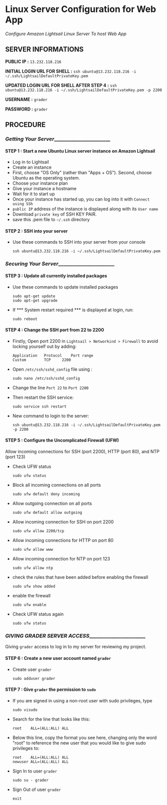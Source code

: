 # Linux Server Configuration for Web App
_Configure Amazon Lightsail Linux Server To host Web App_

## SERVER INFORMATIONS

**PUBLIC IP :**  `13.232.118.216`

**INITIAL LOGIN URL FOR SHELL :** `ssh ubuntu@13.232.118.216 -i ~/.ssh/LightsailDefaultPrivateKey.pem`

**UPDATED LOGIN URL FOR SHELL AFTER STEP 4 :** `ssh ubuntu@13.232.118.216 -i ~/.ssh/LightsailDefaultPrivateKey.pem -p 2200`

**USERNAME :**  `grader`

**PASSWORD :**  `grader`


## PROCEDURE

### _Getting Your Server________________________

#### STEP 1 : Start a new Ubuntu Linux server instance on Amazon Lightsail
* Log in to Lightsail
* Create an instance
* First, choose "OS Only" (rather than "Apps + OS"). Second, choose Ubuntu as the operating system.
* Choose your instance plan
* Give your instance a hostname
* Wait for it to start up
* Once your instance has started up, you can log into it with `Connect using SSh`
* `public IP` address of the instance is displayed along with its `User name`
* Download `private key` of SSH KEY PAIR.
* save this .pem file to `~/.ssh` directory

#### STEP 2 : SSH into your server
* Use these commands to SSH into your server from your console
    ```commandline
    ssh ubuntu@13.232.118.216 -i ~/.ssh/LightsailDefaultPrivateKey.pem
    ```

### _Securing Your Server________________________

#### STEP 3 : Update all currently installed packages
* Use these commands to update installed packages
    ```commandline
    sudo apt-get update
    sudo apt-get upgrade
    ```
* If *** System restart required *** is displayed at login, run:
    ```commandline
    sudo reboot
    ```

#### STEP 4 : Change the SSH port from 22 to 2200
* Firstly, Open port 2200 in `Lightsail > Networkind > Firewall` to avoid locking yourself out by adding:
    ```textmate
    Application   Protocol    Port range
    Custom        TCP	  2200
    ```
* Open `/etc/ssh/sshd_config` file using :

    ```commandline
    sudo nano /etc/ssh/sshd_config
    ```
* Change the line `Port 22` to `Port 2200`
* Then restart the SSH service:
    ```commandline
    sudo service ssh restart
    ```
* New command to login to the server:

    ```commandline
    ssh ubuntu@13.232.118.216 -i ~/.ssh/LightsailDefaultPrivateKey.pem -p 2200
    ```
    
#### STEP 5 : Configure the Uncomplicated Firewall (UFW) 
Allow incoming connections for SSH (port 2200), HTTP (port 80), and NTP 
(port 123)
* Check UFW status
    ```commandline
    sudo ufw status
    ```
* Block all incoming connections on all ports
    ```commandline
    sudo ufw default deny incoming
    ```
* Allow outgoing connection on all ports
    ```commandline
    sudo ufw default allow outgoing
    ```
* Allow incoming connection for SSH on port 2200
    ```commandline
    sudo ufw allow 2200/tcp
    ```
* Allow incoming connections for HTTP on port 80
    ```commandline
    sudo ufw allow www
    ```
* Allow incoming connection for NTP on port 123
    ```commandline
    sudo ufw allow ntp
    ```
* check the rules that have been added before enabling the firewall
    ```commandline
    sudo ufw show added
    ```
* enable the firewall
    ```commandline
    sudo ufw enable
    ```
* Check UFW status again
    ```commandline
    sudo ufw status
    ```
    
### _GIVING GRADER SERVER ACCESS________________________
Giving `grader` access to log in to my server for reviewing my project.
#### STEP 6 : Create a new user account named `grader`
* Create user `grader`
    ```commandline
    sudo adduser grader
    ```
#### STEP 7 : Give `grader` the permission to `sudo`
* If you are signed in using a non-root user with sudo privileges, type
    ```commandline
    sudo visudo
    ```
* Search for the line that looks like this:
    ```commandline
    root    ALL=(ALL:ALL) ALL
    ```
* Below this line, copy the format you see here, changing only the word 
"root" to reference the new user that you would like to give sudo privileges to:
    ```commandline
    root    ALL=(ALL:ALL) ALL
    newuser ALL=(ALL:ALL) ALL
    ```
* Sign In to user `grader`
    ```commandline
    sudo su - grader
    ```
* Sign Out of user `grader`
    ```commandline
    exit
    ```

